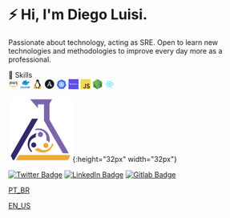# ⚡ Hi, I'm Diego Luisi.

Passionate about technology, acting as SRE. Open to learn new technologies and methodologies to improve every day more as a professional.

:rocket: Skills
    <br/><code><img height="20" src="https://raw.githubusercontent.com/github/explore/80688e429a7d4ef2fca1e82350fe8e3517d3494d/topics/aws/aws.png"></code>
    <code><img height="20" src="https://raw.githubusercontent.com/github/explore/80688e429a7d4ef2fca1e82350fe8e3517d3494d/topics/docker/docker.png"></code>
    <code><img height="20" src="https://raw.githubusercontent.com/github/explore/80688e429a7d4ef2fca1e82350fe8e3517d3494d/topics/linux/linux.png"></code>
    <code><img height="20" src="https://raw.githubusercontent.com/github/explore/80688e429a7d4ef2fca1e82350fe8e3517d3494d/topics/ansible/ansible.png"></code>
    <code><img height="20" src="https://raw.githubusercontent.com/github/explore/80688e429a7d4ef2fca1e82350fe8e3517d3494d/topics/kubernetes/kubernetes.png"></code>
    <code><img height="20" src="https://raw.githubusercontent.com/github/explore/80688e429a7d4ef2fca1e82350fe8e3517d3494d/topics/terraform/terraform.png"></code>
    <code><img height="20" src="https://raw.githubusercontent.com/github/explore/80688e429a7d4ef2fca1e82350fe8e3517d3494d/topics/javascript/javascript.png"></code>
    <code><img height="20" src="https://raw.githubusercontent.com/github/explore/80688e429a7d4ef2fca1e82350fe8e3517d3494d/topics/nodejs/nodejs.png"></code>
    <code><img height="20" src="https://raw.githubusercontent.com/github/explore/80688e429a7d4ef2fca1e82350fe8e3517d3494d/topics/react/react.png"></code>
    

![test image size](.images/puppetlabs.png){:height="32px" width="32px"}
 
[![Twitter Badge](https://img.shields.io/twitter/follow/diegoluisi?color=%234fffff&label=%40diegoluisi&logo=twitter&logoColor=white&style=for-the-badge)](https://twitter.com/diegoluisi)
[![LinkedIn Badge](https://img.shields.io/badge/linkedin--%2300EBEB?style=for-the-badge&logo=linkedin&logoColor=white)](https://www.linkedin.com/in/diegoluisi)
[![Gitlab Badge](https://img.shields.io/badge/gitlab--%2300EBEB?style=for-the-badge&logo=gitlab&logoColor=white)](https://gitlab.com/diegoluisi)


[PT_BR](Diego_Luisi_BR.md)

[EN_US](Diego_Luisi_EN.md)



